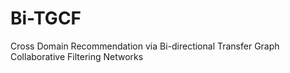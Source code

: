 # Bi-TGCF
Cross Domain Recommendation via Bi-directional Transfer Graph Collaborative Filtering Networks

